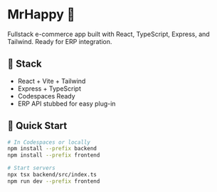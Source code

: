 # MrHappy 🧊

Fullstack e-commerce app built with React, TypeScript, Express, and Tailwind. Ready for ERP integration.

## 🧠 Stack
- React + Vite + Tailwind
- Express + TypeScript
- Codespaces Ready
- ERP API stubbed for easy plug-in

## 🚀 Quick Start

```bash
# In Codespaces or locally
npm install --prefix backend
npm install --prefix frontend

# Start servers
npx tsx backend/src/index.ts
npm run dev --prefix frontend
```
